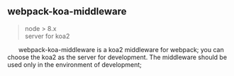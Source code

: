 
## webpack-koa-middleware

> node > 8.x <br/>
  server for koa2

&ensp;&ensp;&ensp; webpack-koa-middleware is a koa2 middleware for webpack; you can
choose the koa2 as the server for development. The middleware should be used only in the environment of development;
